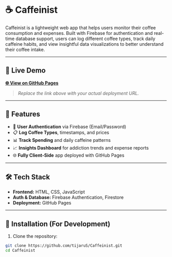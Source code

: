 
# ☕ Caffeinist

Caffeinist is a lightweight web app that helps users monitor their coffee consumption and expenses. Built with Firebase for authentication and real-time database support, users can log different coffee types, track daily caffeine habits, and view insightful data visualizations to better understand their coffee intake.



---

## 🔗 Live Demo

**[🌐 View on GitHub Pages](https://tijaruS.github.io/Caffeinist/)**  
> _Replace the link above with your actual deployment URL._

---

## 🚀 Features

- 🔐 **User Authentication** via Firebase (Email/Password)
- 📋 **Log Coffee Types**, timestamps, and prices
- 📊 **Track Spending** and daily caffeine patterns
- 📈 **Insights Dashboard** for addiction trends and expense reports
- 🌐 **Fully Client-Side** app deployed with GitHub Pages

---

## 🛠 Tech Stack

- **Frontend:** HTML, CSS, JavaScript
- **Auth & Database:** Firebase Authentication, Firestore
- **Deployment:** GitHub Pages

---



## 🔧 Installation (For Development)

1. Clone the repository:

```bash
git clone https://github.com/tijaruS/Caffeinist.git
cd Caffeinist
